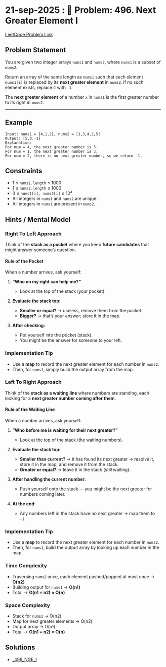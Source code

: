 # 21-sep-2025 : 📘 Problem: 496. Next Greater Element I

[LeetCode Problem Link](https://leetcode.com/problems/next-greater-element-i/description/)


## Problem Statement

You are given two integer arrays `nums1` and `nums2`, where `nums1` is a subset of `nums2`.

Return an array of the same length as `nums1` such that each element `nums1[i]` is replaced by its **next greater element** in `nums2`. If no such element exists, replace it with `-1`.

The **next greater element** of a number `x` in `nums1` is the first greater number to its right in `nums2`.

---

## Example

```text
Input: nums1 = [4,1,2], nums2 = [1,3,4,2,5]
Output: [5,3,-1]
Explanation:
For num = 4, the next greater number is 5.
For num = 1, the next greater number is 3.
For num = 2, there is no next greater number, so we return -1.
```
## Constraints

- 1 ≤ `nums1.length` ≤ 1000
- 1 ≤ `nums2.length` ≤ 1000
- 0 ≤ `nums1[i], nums2[i]` ≤ 10⁴
- All integers in `nums1` and `nums2` are unique.
- All integers in `nums1` are present in `nums2`.


## Hints / Mental Model

### Right To Left Approach

Think of the **stack as a pocket** where you keep **future candidates** that might answer someone’s question.

#### Rule of the Pocket

When a number arrives, ask yourself:

1. **“Who on my right can help me?”**
    - Look at the top of the stack (your pocket).

2. **Evaluate the stack top:**
    - **Smaller or equal?** → useless, remove them from the pocket.
    - **Bigger?** → that’s your answer; store it in the map.

3. **After checking:**
    - Put yourself into the pocket (stack).
    - You might be the answer for someone to your left.

### Implementation Tip

- Use a **map** to record the next greater element for each number in `nums2`.
- Then, for `nums1`, simply build the output array from the map.


### Left To Right Approach

Think of the **stack as a waiting line** where numbers are standing, each looking for a **next greater number coming after them**.

#### Rule of the Waiting Line

When a number arrives, ask yourself:

1. **“Who before me is waiting for their next greater?”**
    - Look at the top of the stack (the waiting numbers).

2. **Evaluate the stack top:**
    - **Smaller than current?** → it has found its next greater → resolve it, store it in the map, and remove it from the stack.
    - **Greater or equal?** → leave it in the stack (still waiting).

3. **After handling the current number:**
    - Push yourself onto the stack — you might be the next greater for numbers coming later.

4. **At the end:**
    - Any numbers left in the stack have no next greater → map them to `-1`.

### Implementation Tip

- Use a **map** to record the next greater element for each number in `nums2`.
- Then, for `nums1`, build the output array by looking up each number in the map.


### Time Complexity
- Traversing `nums2` once, each element pushed/popped at most once → **O(n2)**
- Building output for `nums1` → **O(n1)**
- Total → **O(n1 + n2) ≈ O(n)**

### Space Complexity
- Stack for `nums2` → O(n2)
- Map for next greater elements → O(n2)
- Output array → O(n1)
- Total → **O(n1 + n2) ≈ O(n)**


## Solutions

- [_496_NGE_I](../../../../src/main/kotlin/monotonic/leetcode/_496_NextGreaterElementI.kt)